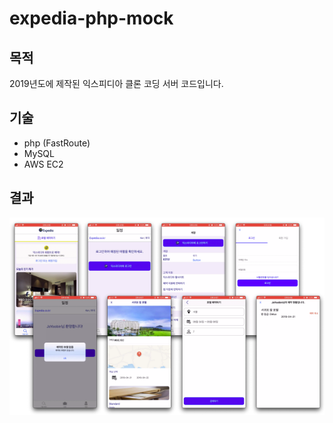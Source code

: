 # expedia-php-mock

## 목적

2019년도에 제작된 익스피디아 클론 코딩 서버 코드입니다.

## 기술

- php (FastRoute)
- MySQL
- AWS EC2

## 결과

![](/docs/images/expedia.png)
